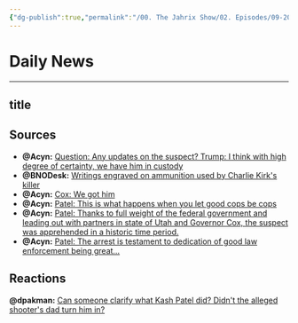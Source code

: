 ```yaml
---
{"dg-publish":true,"permalink":"/00. The Jahrix Show/02. Episodes/09-2025/13/","tags":["jahrixshow","politics","dailynews","september"],"created":"2025-09-13T07:10:24.373-04:00","updated":"2025-09-13T07:10:37.812-04:00"}
---
```


# Daily News
---
## title
## Sources
- **@Acyn:** [Question: Any updates on the suspect? Trump: I think with high degree of certainty, we have him in custody](https://x.com/Acyn/status/1966473241406660711)  
- **@BNODesk:** [Writings engraved on ammunition used by Charlie Kirk's killer](https://x.com/BNODesk/status/1966509238223610178)
- **@Acyn:** [Cox: We got him](http://x.com/Acyn/status/1966503530912743481)  
- **@Acyn:** [Patel: This is what happens when you let good cops be cops](http://x.com/Acyn/status/1966505106821747021)  
- **@Acyn:** [Patel: Thanks to full weight of the federal government and leading out with partners in state of Utah and Governor Cox, the suspect was apprehended in a historic time period.](http://x.com/Acyn/status/1966505971746046107) 
- **@Acyn:** [Patel: The arrest is testament to dedication of good law enforcement being great…](https://x.com/Acyn/status/1966506230916264277) 


## Reactions
**@dpakman:** [Can someone clarify what Kash Patel did? Didn't the alleged shooter's dad turn him in?](https://x.com/dpakman/status/1966517541007761503)